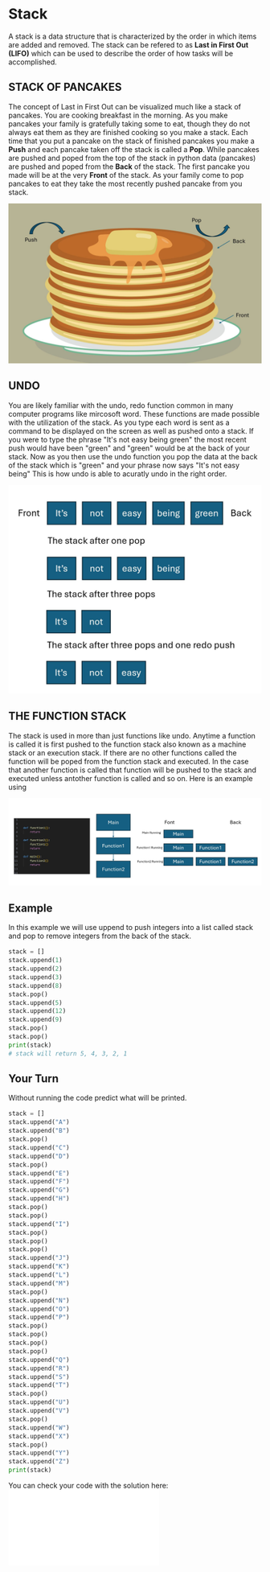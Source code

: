 # Stack
A stack is a data structure that is characterized by the order in which items are added and removed. The stack can be refered to as **Last in First Out (LIFO)** which can be used to describe the order of how tasks will be accomplished.

## STACK OF PANCAKES
The concept of Last in First Out can be visualized much like a stack of pancakes. You are cooking breakfast in the morning. As you make pancakes your family is gratefully taking some to eat, though they do not always eat them as they are finished cooking so you make a stack. Each time that you put a pancake on the stack of finished pancakes you make a **Push** and each pancake taken off the stack is called a **Pop**. While pancakes are pushed and poped from the top of the stack in python data (pancakes) are pushed and poped from the **Back** of the stack. The first pancake you made will be at the very **Front** of the stack. As your family come to pop pancakes to eat they take the most recently pushed pancake from you stack.

![Figure 1](/Stack_of_pancakes.jpg)

## UNDO
You are likely familiar with the undo, redo function common in many computer programs like mircosoft word. These functions are made possible with the utilization of the stack. As you type each word is sent as a command to be displayed on the screen as well as pushed onto a stack. If you were to type the phrase "It's not easy being green" the most recent push would have been "green" and "green" would be at the back of your stack. Now as you then use the undo function you pop the data at the back of the stack which is "green" and your phrase now says "It's not easy being" This is how undo is able to acuratly undo in the right order. 

![Figure 2](Not_Easy_Being_Green.jpg)

## THE FUNCTION STACK
The stack is used in more than just functions like undo. Anytime a function is called it is first pushed to the function stack also known as a machine stack or an execution stack. If there are no other functions called the function will be poped from the function stack and executed. In the case that another function is called that function will be pushed to the stack and executed unless antother function is called and so on. Here is an example using 

![Figure 3](Function_Stack.jpg)

## Example
In this example we will use uppend to push integers into a list called stack and pop to remove integers from the back of the stack.

```python
stack = []
stack.uppend(1)
stack.uppend(2)
stack.uppend(3)
stack.uppend(8)
stack.pop()
stack.uppend(5)
stack.uppend(12)
stack.uppend(9)
stack.pop()
stack.pop()
print(stack)
# stack will return 5, 4, 3, 2, 1
```

## Your Turn
Without running the code predict what will be printed.

```python
stack = []
stack.uppend("A")
stack.uppend("B")
stack.pop()
stack.uppend("C")
stack.uppend("D")
stack.pop()
stack.uppend("E")
stack.uppend("F")
stack.uppend("G")
stack.uppend("H")
stack.pop()
stack.pop()
stack.uppend("I")
stack.pop()
stack.pop()
stack.pop()
stack.uppend("J")
stack.uppend("K")
stack.uppend("L")
stack.uppend("M")
stack.pop()
stack.uppend("N")
stack.uppend("O")
stack.uppend("P")
stack.pop()
stack.pop()
stack.pop()
stack.pop()
stack.uppend("Q")
stack.uppend("R")
stack.uppend("S")
stack.uppend("T")
stack.pop()
stack.uppend("U")
stack.uppend("V")
stack.pop()
stack.uppend("W")
stack.uppend("X")
stack.pop()
stack.uppend("Y")
stack.uppend("Z")
print(stack)
```
You can check your code with the solution here: ![Solution](stack_solution.py)
